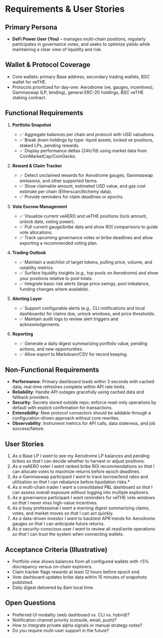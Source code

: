# Requirements & User Stories

## Primary Persona
- **DeFi Power User (You)** – manages multi-chain positions, regularly participates in governance votes, and seeks to optimize yields while maintaining a clear view of liquidity and risk.

## Wallet & Protocol Coverage
- Core wallets: primary Base address, secondary trading wallets, BSC wallet for veTHE.
- Protocols prioritized for day-one: Aerodrome (ve, gauges, incentives), Gammaswap (LP, lending), general ERC-20 holdings, BSC veTHE staking contract.

## Functional Requirements
1. **Portfolio Snapshot**
   - ✅ Aggregate balances per chain and protocol with USD valuations.
   - ✅ Break down holdings by type: liquid assets, locked ve positions, staked LPs, pending rewards.
   - ✅ Display performance deltas (24h/7d) using market data from CoinMarketCap/CoinGecko.

2. **Reward & Claim Tracker**
   - ✅ Detect unclaimed rewards for Aerodrome gauges, Gammaswap emissions, and other supported farms.
   - ✅ Show claimable amount, estimated USD value, and gas cost estimate per chain (Etherscan/Alchemy data).
   - ✅ Provide reminders for claim deadlines or epochs.

3. **Vote Escrow Management**
   - ✅ Visualize current veAERO and veTHE positions (lock amount, unlock date, voting power).
   - ✅ Pull current gauge/bribe data and show ROI comparisons to guide vote allocations.
   - ✅ Track upcoming governance votes or bribe deadlines and allow exporting a recommended voting plan.

4. **Trading Outlook**
   - ✅ Maintain a watchlist of target tokens, pulling price, volume, and volatility metrics.
   - ✅ Surface liquidity insights (e.g., top pools on Aerodrome) and show your positions relative to pool totals.
   - ✅ Integrate basic risk alerts (large price swings, pool imbalance, funding changes where available).

5. **Alerting Layer**
   - ✅ Support configurable alerts (e.g., CLI notifications and local dashboards) for claims due, unlock windows, and price thresholds.
   - ✅ Maintain audit logs to review alert triggers and acknowledgements.

6. **Reporting**
   - ✅ Generate a daily digest summarizing portfolio value, pending actions, and new opportunities.
   - ✅ Allow export to Markdown/CSV for record keeping.

## Non-Functional Requirements
- **Performance**: Primary dashboard loads within 3 seconds with cached data; real-time refreshes complete within API rate limits.
- **Reliability**: Handle API outages gracefully using cached data and fallback providers.
- **Security**: Secrets stored outside repo; enforce read-only operations by default with explicit confirmation for transactions.
- **Extensibility**: New protocol connectors should be addable through a configuration-driven approach without core rewrites.
- **Observability**: Instrument metrics for API calls, data staleness, and job success/failure.

## User Stories
1. *As a* Base LP *I want* to see my Aerodrome LP balances and pending bribes *so that* I can decide whether to harvest or adjust positions.
2. *As a* veAERO voter *I want* ranked bribe ROI recommendations *so that* I can allocate votes to maximize returns before epoch deadlines.
3. *As a* Gammaswap participant *I want* to track borrow/lend rates and utilization *so that* I can rebalance before liquidation risks.*
4. *As a* multi-chain trader *I want* a consolidated P&L dashboard *so that* I can assess overall exposure without logging into multiple explorers.
5. *As a* governance participant *I want* reminders for veTHE vote windows *so that* I never miss high-value incentives.
6. *As a* busy professional *I want* a morning digest summarizing claims, votes, and market moves *so that* I can act quickly.
7. *As a* data-driven investor *I want* to backtest APR trends for Aerodrome gauges *so that* I can anticipate future returns.
8. *As a* security-conscious user *I want* to review all read/write operations *so that* I can trust the system when connecting wallets.

## Acceptance Criteria (Illustrative)
- Portfolio view shows balances from all configured wallets with <5% discrepancy versus on-chain explorers.
- Claim tracker flags rewards at least 12 hours before epoch end.
- Vote dashboard updates bribe data within 15 minutes of snapshots published.
- Daily digest delivered by 8am local time.

## Open Questions
- Preferred UI modality (web dashboard vs. CLI vs. hybrid)?
- Notification channel priority (console, email, push)?
- How to integrate private alpha signals or manual strategy notes?
- Do you require multi-user support in the future?
